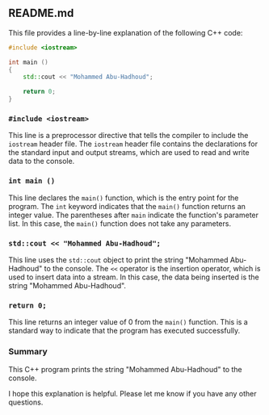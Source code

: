 ## README.md

This file provides a line-by-line explanation of the following C++ code:

```c++
#include <iostream>

int main ()
{
    std::cout << "Mohammed Abu-Hadhoud";

    return 0;
}
```

### `#include <iostream>`

This line is a preprocessor directive that tells the compiler to include the `iostream` header file. The `iostream` header file contains the declarations for the standard input and output streams, which are used to read and write data to the console.

### `int main ()`

This line declares the `main()` function, which is the entry point for the program. The `int` keyword indicates that the `main()` function returns an integer value. The parentheses after `main` indicate the function's parameter list. In this case, the `main()` function does not take any parameters.

### `std::cout << "Mohammed Abu-Hadhoud";`

This line uses the `std::cout` object to print the string "Mohammed Abu-Hadhoud" to the console. The `<<` operator is the insertion operator, which is used to insert data into a stream. In this case, the data being inserted is the string "Mohammed Abu-Hadhoud".

### `return 0;`

This line returns an integer value of 0 from the `main()` function. This is a standard way to indicate that the program has executed successfully.

### Summary

This C++ program prints the string "Mohammed Abu-Hadhoud" to the console.

I hope this explanation is helpful. Please let me know if you have any other questions.
